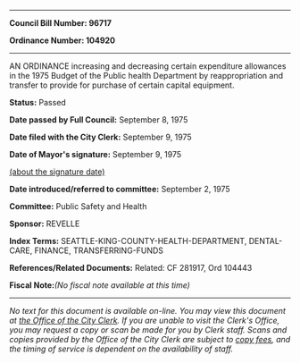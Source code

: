

********

**Council Bill Number: 96717**
   
**Ordinance Number: 104920**
********

 AN ORDINANCE increasing and decreasing certain expenditure allowances in the 1975 Budget of the Public health Department by reappropriation and transfer to provide for purchase of certain capital equipment.

**Status:** Passed
   
**Date passed by Full Council:** September 8, 1975
   
**Date filed with the City Clerk:** September 9, 1975
   
**Date of Mayor's signature:** September 9, 1975
   
[(about the signature date)](/~public/approvaldate.htm)
   
   
   
**Date introduced/referred to committee:** September 2, 1975
   
**Committee:** Public Safety and Health
   
**Sponsor:** REVELLE
   
   
**Index Terms:** SEATTLE-KING-COUNTY-HEALTH-DEPARTMENT, DENTAL-CARE, FINANCE, TRANSFERRING-FUNDS

**References/Related Documents:** Related: CF 281917, Ord 104443

**Fiscal Note:**_(No fiscal note available at this time)_
********

_No text for this document is available on-line. You may view this document at [the Office of the City Clerk](http://www.seattle.gov/leg/clerk/contactUs.htm). If you are unable to visit the Clerk's Office, you may request a copy or scan be made for you by Clerk staff. Scans and copies provided by the Office of the City Clerk are subject to [copy fees](http://clerk.seattle.gov/~public/clerkfees.htm), and the timing of service is dependent on the availability of staff._

